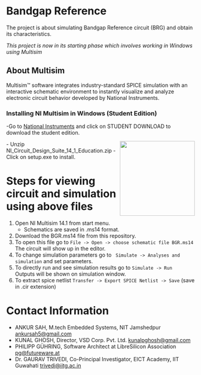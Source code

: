# Bandgap Reference
The project is about simulating Bandgap Reference circuit (BRG) and obtain its characteristics. 

*This project is now in its starting phase which involves working in Windows using Multisim* 

## About Multisim

Multisim™ software integrates industry-standard SPICE simulation with an interactive schematic environment to instantly visualize and analyze electronic circuit behavior developed by National Instruments.

### Installing NI Multisim in Windows (Student Edition)

-Go to [National Instruments](https://www.ni.com/en-in/shop/electronic-test-instrumentation/application-software-for-electronic-test-and-instrumentation-category/what-is-multisim.html) and click on STUDENT DOWNLOAD to download the student edition. 

 <img align ="right" src= "https://user-images.githubusercontent.com/66694233/84514942-70ea9280-ace9-11ea-8ffb-e7fc96b8942b.JPG" width=" 200">
 - Unzip NI_Circuit_Design_Suite_14_1_Education.zip
 - Click on setup.exe to install. 

Steps for viewing circuit and simulation using above files
===================================

1. Open NI Multisim 14.1 from start menu.
   - Schematics are saved in .ms14 format.
2. Download the BGR.ms14 file from this repository.
3. To open this file go to
   `File -> Open -> choose schematic file BGR.ms14`
   The circuit will show up in the editor. 
4. To change simulation parameters go to ` Simulate -> Analyses and simulation` and set parameters. 
5. To directly run and see simulation results go to `Simulate -> Run `
   Outputs will be shown on simulation window.
6. To extract spice netlist
   `Transfer -> Export SPICE Netlist -> Save` (save in .cir extension)
   
Contact Information
===================================
- ANKUR SAH, 
 M.tech Embedded Systems, NIT Jamshedpur
  ankursah5@gmail.com
- KUNAL GHOSH, 
 Director, VSD Corp. Pvt. Ltd. 
  kunalpghosh@gmail.com
- PHILIPP GÜHRING, 
Software Architect at LibreSilicon Association
  pg@futureware.at
 - Dr. GAURAV TRIVEDI, 
 Co-Principal Investigator, EICT Academy, IIT Guwahati
 trivedi@iitg.ac.in
